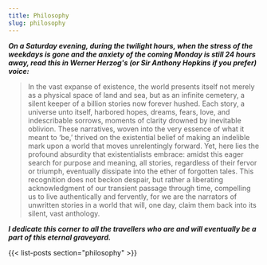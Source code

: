 ```yaml
---
title: Philosophy
slug: philosophy
---
```


***On a Saturday evening, during the twilight hours, when the stress of the weekdays is gone and the anxiety of the coming Monday is still 24 hours away, read this in Werner Herzog's (or Sir Anthony Hopkins if you prefer) voice:***

> In the vast expanse of existence, the world presents itself not merely as a physical space of land and sea, but as an infinite cemetery, a silent keeper of a billion stories now forever hushed. Each story, a universe unto itself, harbored hopes, dreams, fears, love, and indescribable sorrows, moments of clarity drowned by inevitable oblivion. These narratives, woven into the very essence of what it meant to ‘be,’ thrived on the existential belief of making an indelible mark upon a world that moves unrelentingly forward. Yet, here lies the profound absurdity that existentialists embrace: amidst this eager search for purpose and meaning, all stories, regardless of their fervor or triumph, eventually dissipate into the ether of forgotten tales. This recognition does not beckon despair, but rather a liberating acknowledgment of our transient passage through time, compelling us to live authentically and fervently, for we are the narrators of unwritten stories in a world that will, one day, claim them back into its silent, vast anthology.

***I dedicate this corner to all the travellers who are and will eventually be a part of this eternal graveyard.***

{{< list-posts section="philosophy" >}}
